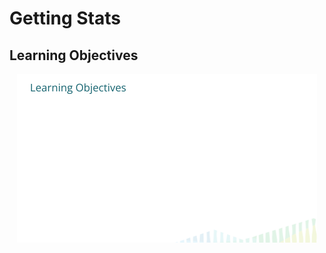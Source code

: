 # Getting Stats

## Learning Objectives

<img src="07-getting-stats_files/figure-html//1k8uC1rqnGTSbKjBsWvKYgiUUxO1q_VhJCwZQHJNWozA_g29054a882fd_0_52.png" title="Major point!! example image" alt="Major point!! example image" width="480" style="display: block; margin: auto;" />

